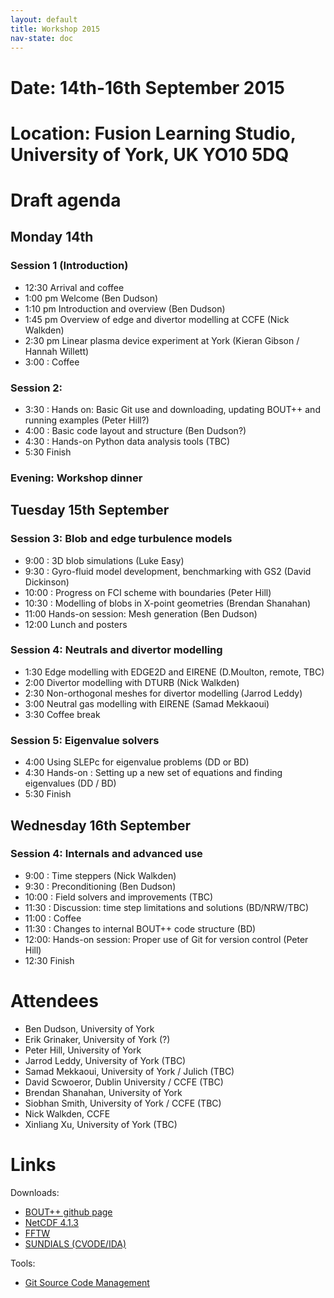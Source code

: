 ```yaml
---
layout: default
title: Workshop 2015
nav-state: doc
---
```


# Date: 14th-16th September 2015

# Location: Fusion Learning Studio, University of York, UK YO10 5DQ

# Draft agenda

## Monday 14th

### Session 1 (Introduction)

* 12:30  Arrival and coffee
* 1:00 pm  Welcome    (Ben Dudson)
* 1:10 pm  Introduction and overview (Ben Dudson)
* 1:45 pm  Overview of edge and divertor modelling at CCFE (Nick Walkden)
* 2:30 pm  Linear plasma device experiment at York (Kieran Gibson / Hannah Willett)
* 3:00 : Coffee

### Session 2: 

* 3:30 : Hands on: Basic Git use and downloading, updating BOUT++ and running examples (Peter Hill?)
* 4:00 : Basic code layout and structure (Ben Dudson?)
* 4:30 : Hands-on Python data analysis tools (TBC)
* 5:30 Finish

### Evening: Workshop dinner

## Tuesday 15th September

### Session 3: Blob and edge turbulence models

* 9:00 : 3D blob simulations (Luke Easy)
* 9:30 : Gyro-fluid model development, benchmarking with GS2 (David Dickinson)
* 10:00 : Progress on FCI scheme with boundaries (Peter Hill)  
* 10:30 : Modelling of blobs in X-point geometries (Brendan Shanahan)
* 11:00  Hands-on session: Mesh generation (Ben Dudson)
* 12:00  Lunch and posters

### Session 4: Neutrals and divertor modelling

* 1:30 Edge modelling with EDGE2D and EIRENE (D.Moulton, remote, TBC)
* 2:00 Divertor modelling with DTURB (Nick Walkden)
* 2:30 Non-orthogonal meshes for divertor modelling (Jarrod Leddy)
* 3:00 Neutral gas modelling with EIRENE (Samad Mekkaoui)
* 3:30 Coffee break

### Session 5:  Eigenvalue solvers

* 4:00  Using SLEPc for eigenvalue problems (DD or BD)
* 4:30  Hands-on : Setting up a new set of equations and finding eigenvalues (DD / BD)
* 5:30  Finish 

## Wednesday 16th September

### Session 4: Internals and advanced use

* 9:00 : Time steppers (Nick Walkden)
* 9:30 : Preconditioning (Ben Dudson)
* 10:00 : Field solvers and improvements (TBC)
* 11:30 : Discussion: time step limitations and solutions (BD/NRW/TBC)
* 11:00 : Coffee
* 11:30 : Changes to internal BOUT++ code structure (BD)
* 12:00:  Hands-on session: Proper use of Git for version control  (Peter Hill)
* 12:30 Finish

# Attendees

* Ben Dudson, University of York
* Erik Grinaker, University of York (?) 
* Peter Hill, University of York
* Jarrod Leddy, University of York (TBC)
* Samad Mekkaoui, University of York / Julich (TBC)
* David Scwoeror, Dublin University / CCFE (TBC)
* Brendan Shanahan, University of York
* Siobhan Smith, University of York / CCFE (TBC)
* Nick Walkden, CCFE
* Xinliang Xu, University of York (TBC)

# Links

Downloads:

* [BOUT++ github page](https://github.com/boutproject/BOUT)
* [NetCDF 4.1.3](http://www.unidata.ucar.edu/downloads/netcdf/netcdf-4_1_3/index.jsp)
* [FFTW](http://www.fftw.org/download.html)
* [SUNDIALS (CVODE/IDA)](http://computation.llnl.gov/casc/sundials/download/download.html)

Tools:

* [Git Source Code Management](http://git-scm.com)
